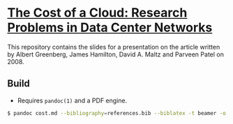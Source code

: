 # [The Cost of a Cloud: Research Problems in Data Center Networks][TCOAC]

This repository contains the slides for a presentation on the article written
by Albert Greenberg, James Hamilton, David A. Maltz and Parveen Patel on 2008.

## Build

 - Requires `pandoc(1)` and a PDF engine.

```sh
$ pandoc cost.md --bibliography=references.bib --biblatex -t beamer -o pres.pdf
```

[TCOAC]: https://dl.acm.org/doi/pdf/10.1145/1496091.1496103
